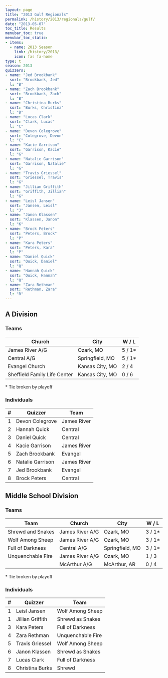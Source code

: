 ```yaml
---
layout: page
title: "2013 Gulf Regionals"
permalink: /history/2013/regionals/gulf/
date: "2013-05-07"
toc_title: Results
menubar_toc: true
menubar_toc_static:
- items:
  - name: 2013 Season
    link: /history/2013/
    icon: fas fa-home
type: t
season: 2013
quizzers:
- name: "Jed Brookbank"
  sort: "Brookbank, Jed"
  l: "B"
- name: "Zach Brookbank"
  sort: "Brookbank, Zach"
  l: "B"
- name: "Christina Burks"
  sort: "Burks, Christina"
  l: "B"
- name: "Lucas Clark"
  sort: "Clark, Lucas"
  l: "C"
- name: "Devon Colegrove"
  sort: "Colegrove, Devon"
  l: "C"
- name: "Kacie Garrison"
  sort: "Garrison, Kacie"
  l: "G"
- name: "Natalie Garrison"
  sort: "Garrison, Natalie"
  l: "G"
- name: "Travis Griessel"
  sort: "Griessel, Travis"
  l: "G"
- name: "Jillian Griffith"
  sort: "Griffith, Jillian"
  l: "G"
- name: "Leisl Jansen"
  sort: "Jansen, Leisl"
  l: "J"
- name: "Janon Klassen"
  sort: "Klassen, Janon"
  l: "K"
- name: "Brock Peters"
  sort: "Peters, Brock"
  l: "P"
- name: "Kara Peters"
  sort: "Peters, Kara"
  l: "P"
- name: "Daniel Quick"
  sort: "Quick, Daniel"
  l: "Q"
- name: "Hannah Quick"
  sort: "Quick, Hannah"
  l: "Q"
- name: "Zara Rethman"
  sort: "Rethman, Zara"
  l: "R"
---
```


## A Division

### Teams

| Church                       | City            | W / L  |
| ---------------------------- | --------------- | ------ |
| James River A/G              | Ozark, MO       | 5 / 1* |
| Central A/G                  | Springfield, MO | 5 / 1* |
| Evangel Church               | Kansas City, MO | 2 / 4  |
| Sheffield Family Life Center | Kansas City, MO | 0 / 6  |

\* Tie broken by playoff

### Individuals

|    # | Quizzer          | Team        |
| ---: | ---------------- | ----------- |
|    1 | Devon Colegrove  | James River |
|    2 | Hannah Quick     | Central     |
|    3 | Daniel Quick     | Central     |
|    4 | Kacie Garrison   | James River |
|    5 | Zach Brookbank   | Evangel     |
|    6 | Natalie Garrison | James River |
|    7 | Jed Brookbank    | Evangel     |
|    8 | Brock Peters     | Central     |

## Middle School Division

### Teams

| Team              | Church          | City            | W / L  |
| ----------------- | --------------- | --------------- | ------ |
| Shrewd and Snakes | James River A/G | Ozark, MO       | 3 / 1* |
| Wolf Among Sheep  | James River A/G | Ozark, MO       | 3 / 1* |
| Full of Darkness  | Central A/G     | Springfield, MO | 3 / 1* |
| Unquenchable Fire | James River A/G | Ozark, MO       | 1 / 3  |
|                   | McArthur A/G    | McArthur, AR    | 0 / 4  |

\* Tie broken by playoff

### Individuals

|    # | Quizzer          | Team              |
| ---: | ---------------- | ----------------- |
|    1 | Leisl Jansen     | Wolf Among Sheep  |
|    1 | Jillian Griffith | Shrewd as Snakes  |
|    3 | Kara Peters      | Full of Darkness  |
|    4 | Zara Rethman     | Unquenchable Fire |
|    5 | Travis Griessel  | Wolf Among Sheep  |
|    6 | Janon Klassen    | Shrewd as Snakes  |
|    7 | Lucas Clark      | Full of Darkness  |
|    8 | Christina Burks  | Shrewd            |